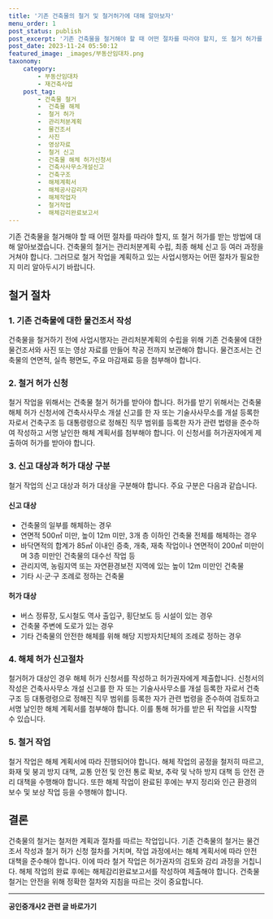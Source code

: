 ```yaml
---
title: '기존 건축물의 철거 및 철거허가에 대해 알아보자'
menu_order: 1
post_status: publish
post_excerpt: '기존 건축물을 철거해야 할 때 어떤 절차를 따라야 할지, 또 철거 허가를 받는 방법에 대해 알아보겠습니다. 건축물의 철거는 관리처분계획 수립, 최종 해체 신고 등 여러 과정을 거쳐야 합니다. 그러므로 철거 작업을 계획하고 있는 사업시행자는 어떤 절차가 필요한지 미리 알아두시기 바랍니다.'
post_date: 2023-11-24 05:50:12
featured_image: _images/부동산임대차.png
taxonomy:
    category:
        - 부동산임대차
        - 재건축사업
    post_tag:
        - 건축물 철거
        -  건축물 해체
        -  철거 허가
        -  관리처분계획
        -  물건조서
        -  사진
        -  영상자료
        -  철거 신고
        -  건축물 해체 허가신청서
        -  건축사사무소개설신고
        -  건축구조
        -  해체계획서
        -  해체공사감리자
        -  해체작업자
        -  철거작업
        -  해체감리완료보고서
---
```



기존 건축물을 철거해야 할 때 어떤 절차를 따라야 할지, 또 철거 허가를 받는 방법에 대해 알아보겠습니다. 건축물의 철거는 관리처분계획 수립, 최종 해체 신고 등 여러 과정을 거쳐야 합니다. 그러므로 철거 작업을 계획하고 있는 사업시행자는 어떤 절차가 필요한지 미리 알아두시기 바랍니다.

## 철거 절차

### 1. 기존 건축물에 대한 물건조서 작성

건축물을 철거하기 전에 사업시행자는 관리처분계획의 수립을 위해 기존 건축물에 대한 물건조서와 사진 또는 영상 자료를 만들어 착공 전까지 보관해야 합니다. 물건조서는 건축물의 연면적, 실측 평면도, 주요 마감재료 등을 첨부해야 합니다.

### 2. 철거 허가 신청

철거 작업을 위해서는 건축물 철거 허가를 받아야 합니다. 허가를 받기 위해서는 건축물 해체 허가 신청서에 건축사사무소 개설 신고를 한 자 또는 기술사사무소를 개설 등록한 자로서 건축구조 등 대통령령으로 정해진 직무 범위를 등록한 자가 관련 법령을 준수하여 작성하고 서명 날인한 해체 계획서를 첨부해야 합니다. 이 신청서를 허가권자에게 제출하여 허가를 받아야 합니다.

### 3. 신고 대상과 허가 대상 구분

철거 작업의 신고 대상과 허가 대상을 구분해야 합니다. 주요 구분은 다음과 같습니다.

#### 신고 대상
- 건축물의 일부를 해체하는 경우
- 연면적 500㎡ 미만, 높이 12m 미만, 3개 층 이하인 건축물 전체를 해체하는 경우
- 바닥면적의 합계가 85㎡ 이내인 증축, 개축, 재축 작업이나 연면적이 200㎡ 미만이며 3층 미만인 건축물의 대수선 작업 등
- 관리지역, 농림지역 또는 자연환경보전 지역에 있는 높이 12m 미만인 건축물
- 기타 시·군·구 조례로 정하는 건축물

#### 허가 대상
- 버스 정류장, 도시철도 역사 출입구, 횡단보도 등 시설이 있는 경우
- 건축물 주변에 도로가 있는 경우
- 기타 건축물의 안전한 해체를 위해 해당 지방자치단체의 조례로 정하는 경우

### 4. 해체 허가 신고절차

철거허가 대상인 경우 해체 허가 신청서를 작성하고 허가권자에게 제출합니다. 신청서의 작성은 건축사사무소 개설 신고를 한 자 또는 기술사사무소를 개설 등록한 자로서 건축구조 등 대통령령으로 정해진 직무 범위를 등록한 자가 관련 법령을 준수하여 검토하고 서명 날인한 해체 계획서를 첨부해야 합니다. 이를 통해 허가를 받은 뒤 작업을 시작할 수 있습니다.

### 5. 철거 작업

철거 작업은 해체 계획서에 따라 진행되어야 합니다. 해체 작업의 공정을 철저히 따르고, 화재 및 붕괴 방지 대책, 교통 안전 및 안전 통로 확보, 추락 및 낙하 방지 대책 등 안전 관리 대책을 수행해야 합니다. 또한 해체 작업이 완료된 후에는 부지 정리와 인근 환경의 보수 및 보상 작업 등을 수행해야 합니다.

## 결론

건축물의 철거는 철저한 계획과 절차를 따르는 작업입니다. 기존 건축물의 철거는 물건조서 작성과 철거 허가 신청 절차를 거치며, 작업 과정에서는 해체 계획서에 따라 안전 대책을 준수해야 합니다. 이에 따라 철거 작업은 허가권자의 검토와 감리 과정을 거칩니다. 해체 작업의 완료 후에는 해체감리완료보고서를 작성하여 제출해야 합니다. 건축물 철거는 안전을 위해 정확한 절차와 지침을 따르는 것이 중요합니다.
<!-- wp:separator -->
<hr class="wp-block-separator has-alpha-channel-opacity"/>
<!-- /wp:separator -->

<!-- wp:group {"backgroundColor":"base","layout":{"type":"constrained"}} -->
<div class="wp-block-group has-base-background-color has-background"><!-- wp:paragraph {"align":"center","fontSize":"medium"} -->
<p class="has-text-align-center has-large-font-size"><strong>공인중개사2 관련 글 바로가기</strong></p>
<!-- /wp:paragraph -->


<!-- wp:latest-posts
{"categories":[{"id":22741,"count":19,"description":"","link":"https://uknowlaw.com/category/%ea%b3%b5%ec%9d%b8%ec%a4%91%ea%b0%9c%ec%82%ac2/","name":"공인중개사2","slug":"공인중개사2","taxonomy":"category","parent":0,"meta":[],"_links":{"self":[{"href":"https://uknowlaw.com/wp-json/wp/v2/categories/22741"}],"collection":[{"href":"https://uknowlaw.com/wp-json/wp/v2/categories"}],"about":[{"href":"https://uknowlaw.com/wp-json/wp/v2/taxonomies/category"}],"wp:post_type":[{"href":"https://uknowlaw.com/wp-json/wp/v2/posts?categories=22741"}],"curies":[{"name":"wp","href":"https://api.w.org/{rel}","templated":true}]}}],"postsToShow":100,"excerptLength":28,"postLayout":"grid","columns":2,"featuredImageAlign":"left","featuredImageSizeSlug":"large","fontSize":"small"} /--></div>
<!-- /wp:group -->